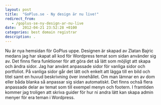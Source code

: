 ```yaml
---
layout: post
title:  "GoPlus.se - Ny design är nu live!"
redirect_from:
   - /goplus-se-ny-design-ar-nu-live
date:   2012-04-21 23:52:28 +0100
categories: best domain registrar
description: .
---
```


Nu är nya hemsidan för GoPlus uppe. Designen är skapad av Zlatan Bajric medans jag har skapat all kod för Wordpress temat som sidan använder sig av. Det finns flera funktioner för att göra det så lätt som möjligt att skapa och ändra sidor. Jag har använt anpassade sidor för vanliga sidor och portfoliot. På vanliga sidor går det lätt och enkelt att lägga till en bild och titel samt en huvud beskrivning över innehållet. Om man lämnar en av dom eller båda blanka så anpassar sig sidan automatiskt. Det finns ochså flera anpassade delar av temat som till exempel menyn och footern. I framtiden kommer jag troligen att skriva guider för hur ni andra lätt kan skapa admin menyer för era teman i Wordpress.